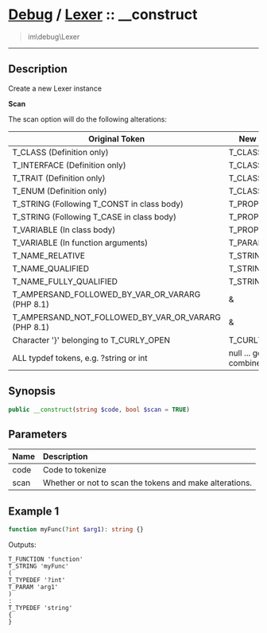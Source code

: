 # [Debug](debug.md) / [Lexer](debug-Lexer.md) :: __construct
 > im\debug\Lexer
____

## Description
Create a new Lexer instance

__Scan__

The scan option will do the following alterations:

| Original Token                                                     | New Token     |
| ------------------------------------------------------------------ | ------------- |
| T_CLASS (Definition only)                                          | T_CLASSDEF    |
| T_INTERFACE (Definition only)                                      | T_CLASSDEF    |
| T_TRAIT (Definition only)                                          | T_CLASSDEF    |
| T_ENUM (Definition only)                                           | T_CLASSDEF    |
| T_STRING (Following T_CONST in class body)                         | T_PROPERTY    |
| T_STRING (Following T_CASE in class body)                          | T_PROPERTY    |
| T_VARIABLE (In class body)                                         | T_PROPERTY    |
| T_VARIABLE (In function arguments)                                 | T_PARAM       |
| T_NAME_RELATIVE                                                    | T_STRING      |
| T_NAME_QUALIFIED                                                   | T_STRING      |
| T_NAME_FULLY_QUALIFIED                                             | T_STRING      |
| T_AMPERSAND_FOLLOWED_BY_VAR_OR_VARARG (PHP 8.1)                    | &             |
| T_AMPERSAND_NOT_FOLLOWED_BY_VAR_OR_VARARG (PHP 8.1)                | &             |
| Character '}' belonging to T_CURLY_OPEN                            | T_CURLY_CLOSE |
| ALL typdef tokens, e.g. ?string or int|null ... get's combined     | T_TYPEDEF     |

## Synopsis
```php
public __construct(string $code, bool $scan = TRUE)
```

## Parameters
| Name | Description |
| :--- | :---------- |
| code | Code to tokenize |
| scan | Whether or not to scan the tokens and make alterations. |

## Example 1
```php
function myFunc(?int $arg1): string {}
```

Outputs:
```
T_FUNCTION 'function'
T_STRING 'myFunc'
(
T_TYPEDEF '?int'
T_PARAM 'arg1'
)
:
T_TYPEDEF 'string'
{
}
```
